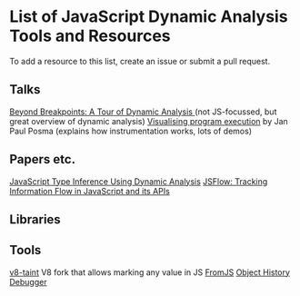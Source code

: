 # List of JavaScript Dynamic Analysis Tools and Resources

To add a resource to this list, create an issue or submit a pull request.

## Talks

[Beyond Breakpoints: A Tour of Dynamic Analysis
](https://www.infoq.com/presentations/dynamic-analysis-tools) (not JS-focussed, but great overview of dynamic analysis)
[Visualising program execution](https://www.youtube.com/watch?v=Ml6Dp3F4Inc) by Jan Paul Posma (explains how instrumentation works, lots of demos)

## Papers etc.

[JavaScript Type Inference Using Dynamic Analysis](http://cs.au.dk/fileadmin/site_files/cs/Masters_and_diplomas/MortenPassowOdgaard.pdf)
[JSFlow: Tracking Information Flow in JavaScript and its APIs](http://www.cse.chalmers.se/~andrei/sac14.pdf)

## Libraries

## Tools

[v8-taint](https://github.com/p-march/v8-taint) V8 fork that allows marking any value in JS
[FromJS](http://www.fromjs.com/) 
[Object History Debugger](https://github.com/mattzeunert/Object-History-Debugger)

